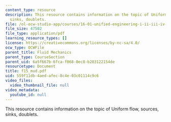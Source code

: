 ```yaml
---
content_type: resource
description: This resource contains information on the topic of Uniform flow, sources,
  sinks, doublets.
file: /ol-ocw-studio-app/courses/16-01-unified-engineering-i-ii-iii-iv-fall-2005-spring-2006/559f11db4aedafec8c4e03c01114c9c6_f15_mud.pdf
file_size: 47502
file_type: application/pdf
learning_resource_types: []
license: https://creativecommons.org/licenses/by-nc-sa/4.0/
ocw_type: OCWFile
parent_title: Fluid Mechanics
parent_type: CourseSection
parent_uid: 6a5f667b-6fca-f068-0ec8-b203122154de
resourcetype: Document
title: f15_mud.pdf
uid: 559f11db-4aed-afec-8c4e-03c01114c9c6
video_files:
  video_thumbnail_file: null
video_metadata:
  youtube_id: null
---
```

This resource contains information on the topic of Uniform flow, sources, sinks, doublets.
